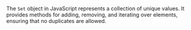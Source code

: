 The `Set` object in JavaScript represents a collection of unique values. It provides methods for adding, removing, and iterating over elements, ensuring that no duplicates are allowed.
